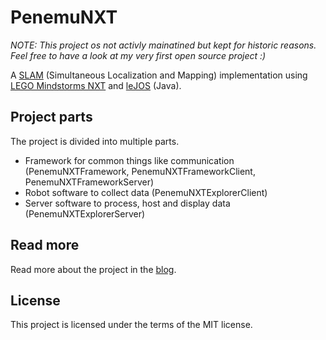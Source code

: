 # PenemuNXT

_NOTE: This project os not activly mainatined but kept for historic reasons. Feel free to have a look at my very first open source project :)_

A [SLAM](http://en.wikipedia.org/wiki/Simultaneous_localization_and_mapping) (Simultaneous Localization and Mapping) implementation using [LEGO Mindstorms NXT](http://www.lego.com/en-us/mindstorms/) and [leJOS](http://www.lejos.org/) (Java).

## Project parts

The project is divided into multiple parts.

* Framework for common things like communication (PenemuNXTFramework, PenemuNXTFrameworkClient, PenemuNXTFrameworkServer)
* Robot software to collect data (PenemuNXTExplorerClient)
* Server software to process, host and display data (PenemuNXTExplorerServer)

## Read more

Read more about the project in the [blog](https://penemunxt.blogspot.com/). 

## License

This project is licensed under the terms of the MIT license.
